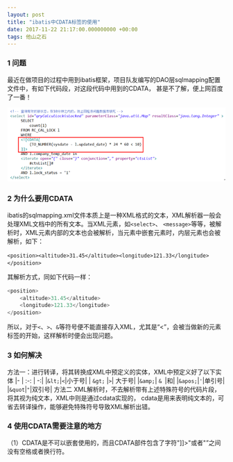 ```yaml
---
layout: post
title: "ibatis中CDATA标签的使用"
date: 2017-11-22 21:17:00.000000000 +00:00
tags: 他山之石
---
```


### 1 问题

最近在做项目的过程中用到ibatis框架，项目队友编写的DAO层sqlmapping配置文件中，有如下代码段，对这段代码中用到的CDATA，
甚是不了解，便上网百度了一番！

![](/assets/images/2017/CDATA.PNG)

### 2 为什么要用CDATA

ibatis的sqlmapping.xml文件本质上是一种XML格式的文本，XML解析器一般会处理XML文档中的所有文本。当XML元素，如`<select>`、
`<message>`等等，被解析时，XML元素内部的文本也会被解析，当元素中嵌套元素时，内层元素也会被解析，如下：

`<position><altitude>31.45</altitude><longitude>121.33</longitude></position> `

其解析方式，同如下代码一样：

```swift
<position>
    <altitude>31.45</altitude>
    <longitude>121.33</longitude>
</position>
```
所以，对于`<`、`>`、`&`等符号便不能直接存入XML，尤其是“<”，会被当做新的元素标签的开始，这样解析时便会出现问题。

### 3 如何解决

方法一：进行转译，将其转换成XML中预定义的实体，XML中预定义好了以下实体
|- | :-: | -:|
|`&lt;`|`<`|小于号|
| `&gt;` |`>`| 大于号|
|`&amp;`| `& `|和|
|`&apos;`|`'`|单引号|
|`&quot`|`"`|双引号|
方法二 XML解析时，不去解析带有上述特殊符号的代码片段，将其视为纯文本，XML中则是通过cdata实现的，
cdata是用来表明纯文本的，可省去转译操作，能够避免特殊符号导致XML解析出错。

### 4 使用CDATA需要注意的地方

（1）CDATA是不可以嵌套使用的，而且CDATA部件包含了字符"]]>"或者"<![CDATA[" ，将很有可能出错。
（2）在字符串“]]>”之间没有空格或者换行符。
